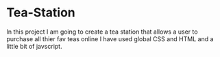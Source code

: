 # Tea-Station
In this project I am going to create a tea station that allows a user to purchase all thier fav teas online
I have used global CSS and HTML and a little bit of javscript.
